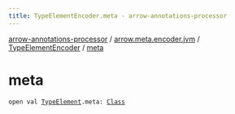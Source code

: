 ```yaml
---
title: TypeElementEncoder.meta - arrow-annotations-processor
---
```


[arrow-annotations-processor](../../index.html) / [arrow.meta.encoder.jvm](../index.html) / [TypeElementEncoder](index.html) / [meta](./meta.html)

# meta

`open val `[`TypeElement`](http://docs.oracle.com/javase/6/docs/api/javax/lang/model/element/TypeElement.html)`.meta: `[`Class`](../../arrow.common.utils/-class-or-package-data-wrapper/-class/index.html)